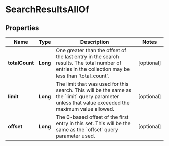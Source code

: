

# SearchResultsAllOf


## Properties

| Name | Type | Description | Notes |
|------------ | ------------- | ------------- | -------------|
|**totalCount** | **Long** | One greater than the offset of the last entry in the search results. The total number of entries in the collection may be less than &#x60;total_count&#x60;. |  [optional] |
|**limit** | **Long** | The limit that was used for this search. This will be the same as the &#x60;limit&#x60; query parameter unless that value exceeded the maximum value allowed. |  [optional] |
|**offset** | **Long** | The 0-based offset of the first entry in this set. This will be the same as the &#x60;offset&#x60; query parameter used. |  [optional] |



